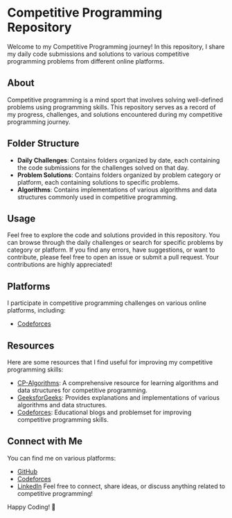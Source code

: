 # Competitive Programming Repository

Welcome to my Competitive Programming journey! In this repository, I share my daily code submissions and solutions to various competitive programming problems from different online platforms.

## About

Competitive programming is a mind sport that involves solving well-defined problems using programming skills. This repository serves as a record of my progress, challenges, and solutions encountered during my competitive programming journey.

## Folder Structure

- **Daily Challenges**: Contains folders organized by date, each containing the code submissions for the challenges solved on that day.
- **Problem Solutions**: Contains folders organized by problem category or platform, each containing solutions to specific problems.
- **Algorithms**: Contains implementations of various algorithms and data structures commonly used in competitive programming.
  
## Usage

Feel free to explore the code and solutions provided in this repository. You can browse through the daily challenges or search for specific problems by category or platform.
If you find any errors, have suggestions, or want to contribute, please feel free to open an issue or submit a pull request. Your contributions are highly appreciated!

## Platforms

I participate in competitive programming challenges on various online platforms, including:

- [Codeforces](https://codeforces.com/profile/tanvir_islam)

## Resources

Here are some resources that I find useful for improving my competitive programming skills:

- [CP-Algorithms](https://cp-algorithms.com/): A comprehensive resource for learning algorithms and data structures for competitive programming.
- [GeeksforGeeks](https://www.geeksforgeeks.org/): Provides explanations and implementations of various algorithms and data structures.
- [Codeforces](https://codeforces.com/blog/entry/23054): Educational blogs and problemset for improving competitive programming skills.

## Connect with Me

You can find me on various platforms:

- [GitHub](https://github.com/Tanvir-136)
- [Codeforces](https://codeforces.com/profile/tanvir_islam)
- [LinkedIn](https://www.linkedin.com/in/tanvir-islam-35aa671b2)
Feel free to connect, share ideas, or discuss anything related to competitive programming!

Happy Coding! 🚀
